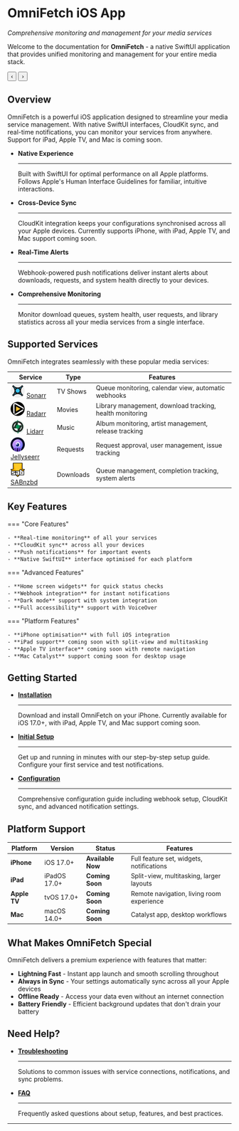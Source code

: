 
<div align="centre">
  <h1>OmniFetch iOS App</h1>
  <p><em>Comprehensive monitoring and management for your media services</em></p>
</div>

Welcome to the documentation for **OmniFetch** - a native SwiftUI application that provides unified monitoring and management for your entire media stack.

<div class="hero-carousel-container" id="heroCarousel">
  <div class="hero-carousel-track">
    <!-- Images will be dynamically loaded -->
  </div>
  <div class="carousel-controls">
    <button class="carousel-btn carousel-prev" aria-label="Previous image">‹</button>
    <button class="carousel-btn carousel-next" aria-label="Next image">›</button>
  </div>
  <div class="carousel-indicators"></div>
</div>

## Overview

OmniFetch is a powerful iOS application designed to streamline your media service management.
With native SwiftUI interfaces, CloudKit sync, and real-time notifications, you can monitor your
services from anywhere. Support for iPad, Apple TV, and Mac is coming soon.

<div class="grid cards" markdown>

- **Native Experience**

    ---

    Built with SwiftUI for optimal performance on all Apple platforms. Follows Apple's Human Interface Guidelines for familiar, intuitive interactions.

- **Cross-Device Sync**

    ---

    CloudKit integration keeps your configurations synchronised across all your Apple devices.
Currently supports iPhone, with iPad, Apple TV, and Mac support coming soon.

- **Real-Time Alerts**

    ---

    Webhook-powered push notifications deliver instant alerts about downloads, requests, and system health directly to your devices.

- **Comprehensive Monitoring**

    ---

    Monitor download queues, system health, user requests, and library statistics across all your media services from a single interface.

</div>

## Supported Services

OmniFetch integrates seamlessly with these popular media services:

| Service | Type | Features |
|---------|------|----------|
| <img src="assets/images/service-icons/sonarr-logo.png" width="32" alt="Sonarr"> [Sonarr](services/sonarr/index.md) | TV Shows | Queue monitoring, calendar view, automatic webhooks |
| <img src="assets/images/service-icons/radarr-logo.png" width="32" alt="Radarr"> [Radarr](services/radarr/index.md) | Movies | Library management, download tracking, health monitoring |
| <img src="assets/images/service-icons/lidarr-logo.png" width="32" alt="Lidarr"> [Lidarr](services/lidarr/index.md) | Music | Album monitoring, artist management, release tracking |
| <img src="assets/images/service-icons/jellyseerr-logo.png" width="32" alt="Jellyseerr"> [Jellyseerr](services/jellyseerr/index.md) | Requests | Request approval, user management, issue tracking |
| <img src="assets/images/service-icons/sabnzbd-logo.png" width="32" alt="SABnzbd"> [SABnzbd](services/sabnzbd/index.md) | Downloads | Queue management, completion tracking, system alerts |

## Key Features

=== "Core Features"

    - **Real-time monitoring** of all your services
    - **CloudKit sync** across all your devices
    - **Push notifications** for important events
    - **Native SwiftUI** interface optimised for each platform

=== "Advanced Features"

    - **Home screen widgets** for quick status checks
    - **Webhook integration** for instant notifications
    - **Dark mode** support with system integration
    - **Full accessibility** support with VoiceOver

=== "Platform Features"

    - **iPhone optimisation** with full iOS integration
    - **iPad support** coming soon with split-view and multitasking
    - **Apple TV interface** coming soon with remote navigation
    - **Mac Catalyst** support coming soon for desktop usage

## Getting Started

<div class="grid cards" markdown>

- [**Installation**](app/installation.md)

    ---

    Download and install OmniFetch on your iPhone. Currently available for iOS 17.0+, with iPad, Apple TV, and Mac support coming soon.

- [**Initial Setup**](app/settings/initial-setup.md)

    ---

    Get up and running in minutes with our step-by-step setup guide. Configure your first service and test notifications.

- [**Configuration**](app/configuration.md)

    ---

    Comprehensive configuration guide including webhook setup, CloudKit sync, and advanced notification settings.

</div>

## Platform Support

| Platform | Version | Status | Features |
|----------|---------|---------|----------|
| **iPhone** | iOS 17.0+ | **Available Now** | Full feature set, widgets, notifications |
| **iPad** | iPadOS 17.0+ | **Coming Soon** | Split-view, multitasking, larger layouts |
| **Apple TV** | tvOS 17.0+ | **Coming Soon** | Remote navigation, living room experience |
| **Mac** | macOS 14.0+ | **Coming Soon** | Catalyst app, desktop workflows |

## What Makes OmniFetch Special

OmniFetch delivers a premium experience with features that matter:

- **Lightning Fast** - Instant app launch and smooth scrolling throughout
- **Always in Sync** - Your settings automatically sync across all your Apple devices
- **Offline Ready** - Access your data even without an internet connection
- **Battery Friendly** - Efficient background updates that don't drain your battery

## Need Help?

<div class="grid cards" markdown>

- [**Troubleshooting**](troubleshooting/common-issues.md)

    ---

    Solutions to common issues with service connections, notifications, and sync problems.

- [**FAQ**](troubleshooting/faq.md)

    ---

    Frequently asked questions about setup, features, and best practices.

</div>

---
